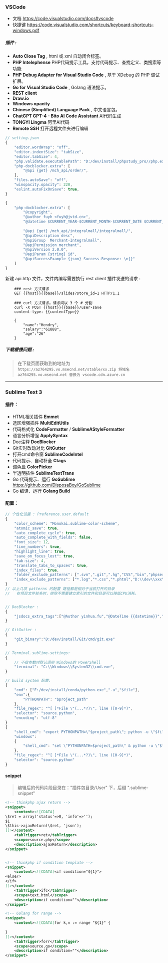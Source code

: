 

### VSCode
*   文档 <https://code.visualstudio.com/docs#vscode>
*   快捷键 <https://code.visualstudio.com/shortcuts/keyboard-shortcuts-windows.pdf>

##### 插件 :

*   **Auto Close Tag** , html 或 xml 自动闭合标签。
*   **PHP Intelephense** PHP代码提示工具，支付代码提示、查找定义、类搜索等功能
*   **PHP Debug Adapter for Visual Studio Code** , 基于 XDebug 的 PHP 调试扩展。
*   **Go for Visual Studio Code** , Golang 语法提示。
*   **REST client**
*   **Draw\.io**
*   **Windows opacity**
*   **Chinese (Simplified) Language Pack** , 中文语言包。
*   **ChatGPT GPT-4 - Bito AI Code Assistant** AI代码生成
*   **TONGYI Lingma** 阿里AI代码
*   **Remote SSH** 打开远程文件夹进行编辑

```js
// setting.json
{
    "editor.wordWrap": "off",
    "editor.indentSize": "tabSize",
    "editor.tabSize": 4,
    "php.validate.executablePath": "D:/dev/install/phpstudy_pro//php.exe",
    "php-docblocker.extra": [
        "@api {get} /mch_api/order/",
    ],
    "files.autoSave": "off",
    "winopacity.opacity": 220,
    "eslint.autoFixOnSave": true,
}
```

```js
{
    "php-docblocker.extra": [
        "@copyright",
        "@author fuyh <fuyh@jvtd.cn>",
        "@datetime $CURRENT_YEAR-$CURRENT_MONTH-$CURRENT_DATE $CURRENT_HOUR:$CURRENT_MINUTE",
        
        "@api {get} /mch_api/integralmall/integralmall/",
        "@apiDescription desc",
        "@apiGroup  Merchant-Integralmall",
        "@apiPermission merchant",
        "@apiVersion 2.0.0",
        "@apiParam {string} id",
        "@apiSuccessExample {json} Success-Response: \n{}"
    ]
}
```

新建 api.http 文件，文件内编写需要执行 rest client 插件发送的请求 :
```
    ### rest 方式请求
    GET {{host}}{{base}}/slides?store_id=1 HTTP/1.1

    ### curl 方式请求。请求间以 3 个 # 分割
    curl -X POST {{host}}{{base}}/user-save
    content-type: {{contentType}}

    {
        "name":"Hendry",
        "salary":"61888",
        "age":"26"
    }
```
##### 下载缓慢问题 :

> 在下载页面获取到的地址为 `https://az764295.vo.msecnd.net/stable/xx.zip
> 将域名 az764295.vo.msecnd.net 替换为 vscode.cdn.azure.cn`

---

### Sublime Text 3

#### 插件：
- HTML相关插件 **Emmet**
- 选区增强插件 **MultiEditUtils** 
- 代码格式化 **CodeFormatter** / **SublimeAStyleFormatter** 
- 语言分析增强 **ApplySyntax**
- Doc注释 **DocBlocker**
- Git实时改动对比 **GitGutter**
- 打开cmd命令窗 **SublimeCodeIntel**
- 代码提示、自动补全 **Ctags**
- 调色盘 **ColorPicker**
- 半透明插件 **SublimeTextTrans**
- Go 代码提示、运行 **GoSublime** https://github.com/DisposaBoy/GoSublime
- Go 编译、运行 **Golang Build**

#### 配置：
```js
// 个性化设置 : Preference.user.default
{
    "color_scheme": "Monokai.sublime-color-scheme",
    "atomic_save": true,
    "auto_complete_cycle": true,
    "auto_complete_with_fields": false,
    "font_size": 12,
    "line_numbers": true,
    "highlight_line": true,
    "save_on_focus_lost": true,
    "tab-size": 4,
    "translate_tabs_to_spaces": true,
    "index_files": true,
    "folder_exclude_patterns": [".svn",".git",".hg","CVS","bin","phpserver","setup"],
    "index_exclude_patterns": ["*.log","*.css","*.phtml","D:\\dev\\xxx\\vendor\\**"],
}
// 以上几项 patterns 的配置 路径都是相对于当前打开的目录
//   在项目文件较多时，排除不需要建立索引的文件和目录可以降低CPU消耗。


// DocBlocker :
{
    "jsdocs_extra_tags":["@Author yinhua.fu","@DateTime {{datetime}}","@copyright"]
}

// GitGutter :
{
	"git_binary":"D:/dev/install/Git/cmd/git.exe"
}

// Terminal.sublime-settings:
{
    // 不给参数时默认调用 Windows的 PowerShell
    "terminal": "C:\\Windows\\System32\\cmd.exe",
}

// build system 配置:
{
    "cmd": ["F:/dev/install/conda/python.exe","-u","$file"],
    "env":{
        "PYTHONPATH": "$project_path"
    },
    "file_regex": "^[ ]*File \"(...*?)\", line ([0-9]*)",
    "selector": "source.python",
    "encoding": "utf-8"
}
{
    "shell_cmd": "export PYTHONPATH=\"$project_path\"; python -u \"$file\"",
    "windows":
    {
        "shell_cmd": "set \"PYTHONPATH=$project_path\" & python -u \"$file\"",
    },
    "file_regex": "^[ ]*File \"(...*?)\", line ([0-9]*)",
    "selector": "source.python"
}
```

#### snippet
> 编辑后的代码片段目录在："插件包目录/User" 下，后缀 ".sublime-snippet"
```xml
<!-- thinkphp ajax return -->
<snippet>
    <content><![CDATA[
\$ret = array('status'=>0, 'info'=>'');
$1
\$this->ajaxReturn(\$ret, 'json');
]]></content>
    <tabTrigger>ret</tabTrigger>
    <scope>source.php</scope>
    <description>ajaxReturn</description>
</snippet>


<!-- thinkphp if condition template -->
<snippet>
    <content><![CDATA[<if condition="${1}">
<else/>
</if>
]]></content>
    <tabTrigger>ifc</tabTrigger>
    <scope>text.html</scope>
    <description>if condition=""</description>
</snippet>
```

```xml
<!-- Golang for range -->
<snippet>
    <content><![CDATA[for k,v := range "${1}" {
        
}
]]></content>
    <tabTrigger>forr</tabTrigger>
    <scope>source.go</scope>
    <description>if condition=""</description>
</snippet>
```